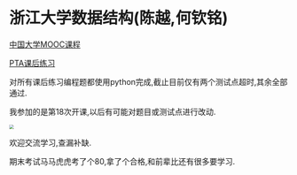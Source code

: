 # 浙江大学数据结构(陈越,何钦铭)

 

[中国大学MOOC课程](https://www.icourse163.org/course/ZJU-93001)

[PTA课后练习](https://pintia.cn/)

对所有课后练习编程题都使用python完成,截止目前仅有两个测试点超时,其余全部通过.

我参加的是第18次开课,以后有可能对题目或测试点进行改动.

<img src="C:\Users\86155\AppData\Roaming\Typora\typora-user-images\image-20220822144852999.png" style="zoom: 50%;" />

欢迎交流学习,查漏补缺.



期末考试马马虎虎考了个80,拿了个合格,和前辈比还有很多要学习.
